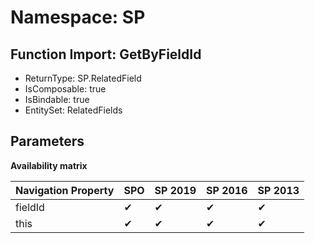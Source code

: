 # Namespace: SP

## Function Import: GetByFieldId

- ReturnType: SP.RelatedField
- IsComposable: true
- IsBindable: true
- EntitySet: RelatedFields

## Parameters

**Availability matrix**

Navigation Property | SPO | SP 2019 | SP 2016 | SP 2013
----------|-----|---------|---------|--------
fieldId | ✔ | ✔ | ✔ | ✔
this | ✔ | ✔ | ✔ | ✔
